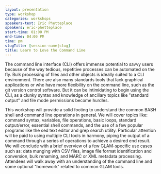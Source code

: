 ```yaml
---
layout: presentation
type: workshop
categories: workshops
speakers-text: Eric Phetteplace
speakers: eric-phetteplace
start-time: 01:00 PM
end-time: 04:00 PM
time: pm
slugTitle: [session-name|slug]
title: Learn to Love the Command Line
---
```

<p>The command line interface (CLI) offers immense potential to savvy users because of the way tedious, repetitive processes can be automated on the fly. Bulk processing of files and other objects is ideally suited to a CLI environment. There are also many standards tools that lack graphical applications or who have more flexibility on the command line, such as the git version control software. But it can be intimidating to begin using the CLI, as a clunky syntax and knowledge of ancillary topics like "standard output" and file mode permissions become hurdles.</p>
<p>This workshop will provide a solid footing to understand the common BASH shell and command line operations in general. We will cover topics like: command syntax, variables, file operations, basic loops, standard output/error, essential shell commands, and the use of a few popular programs like the sed text editor and grep search utility. Particular attention will be paid to using multiple CLI tools in harmony, piping the output of a command through a series of operations to achieve a desired end result. We will conclude with a brief overview of a few GLAM-specific use cases such as: data munging with CSV files, image file format identification and conversion, bulk renaming, and MARC or XML metadata processing. Attendees will walk away with an understanding of the command line and some optional "homework" related to common GLAM tools.</p>
